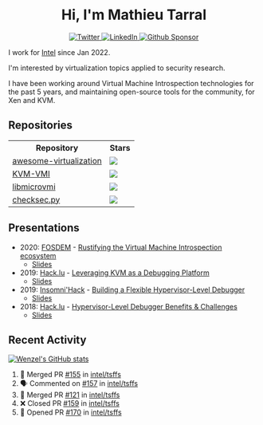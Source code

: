 <h1 align="center">
    <br>Hi, I'm Mathieu Tarral</br>
</h1>

<p align="center">
  <a href="https://twitter.com/mtarral">
    <img src="https://img.shields.io/badge/-@mtarral-1ca0f1?style=flat-square&labelColor=1ca0f1&logo=twitter&logoColor=white&link=https://twitter.com/mtarral" alt="Twitter">
  </a>
  <a href="https://www.linkedin.com/in/mathieutarral">
    <img src="https://img.shields.io/badge/-mathieutarral-blue?style=flat-square&logo=Linkedin&logoColor=white&link=https://www.linkedin.com/in/mathieutarral" alt="LinkedIn">
  </a>
  <a href="https://github.com/sponsors/Wenzel">
    <img src="https://img.shields.io/badge/Github-Sponsor-EA4AAA?logo=githubsponsors" alt="Github Sponsor">
  </a>
</p>

I work for [Intel](https://www.intel.fr/content/www/fr/fr/homepage.html) since Jan 2022.

I'm interested by virtualization topics applied to security research.

I have been working around Virtual Machine Introspection technologies for the past 5 years, and maintaining open-source tools for the community, for Xen and KVM.

## Repositories

<table>
  <tbody>
    <tr>
        <th align="center">Repository</th>
        <th align="center">Stars</th>
    </tr>
    <tr>
        <td>
            <a href="https://github.com/Wenzel/awesome-virtualization">awesome-virtualization</a>
        </td>
        <td>
            <img src="https://img.shields.io/github/stars/Wenzel/awesome-virtualization?style=social"/>
        </td>
    </tr>
    <tr>
        <td>
            <a href="https://github.com/KVM-VMI/kvm-vmi">KVM-VMI</a>
        </td>
        <td>
            <img src="https://img.shields.io/github/stars/KVM-VMI/kvm-vmi?style=social"/>
        </td>
    </tr>
    <tr>
        <td>
            <a href="https://github.com/Wenzel/libmicrovmi">libmicrovmi</a>
        </td>
        <td>
            <img src="https://img.shields.io/github/stars/Wenzel/libmicrovmi?style=social"/>
        </td>
    </tr>
    <tr>
        <td>
            <a href="https://github.com/Wenzel/checksec.py">checksec.py</a>
        </td>
        <td>
            <img src="https://img.shields.io/github/stars/Wenzel/checksec.py?style=social"/>
        </td>
    </tr>
  </tbody>
</table>

## Presentations

- 2020: [FOSDEM](https://archive.fosdem.org/2020/) - [Rustifying the Virtual Machine Introspection ecosystem](https://archive.fosdem.org/2020/schedule/event/rust_vm_introspection/)
  - [Slides](https://docs.google.com/presentation/d/1GVFzqKdMb6OP-jU2JrCyepXsV71yBJ9PJMjVAyM15Gk/edit?usp=sharing)
- 2019: [Hack.lu](https://2019.hack.lu/) - [Leveraging KVM as a Debugging Platform](https://www.youtube.com/watch?v=U-wDpvItPUU)
  - [Slides](https://docs.google.com/presentation/d/1IaMJeBbHmYZMGRvxG8Z7w0c7oBZ2ctH6ZH4CqH4ki5k/edit?usp=sharing)
- 2019: [Insomni'Hack](https://www.insomnihack.ch/conference-2019/) - [Building a Flexible Hypervisor-Level Debugger](https://www.youtube.com/watch?v=-nXY_p8c_bQ)
  - [Slides](https://docs.google.com/presentation/d/1SxLuPEOOSAT3tCXWiurA6PzOLokx82gyaK_ItkBk6Dc/edit?usp=sharing)
- 2018: [Hack.lu](https://2018.hack.lu/) - [Hypervisor-Level Debugger Benefits & Challenges](https://www.youtube.com/watch?v=NnWYT-kCx_s)
  - [Slides](https://docs.google.com/presentation/d/12RXFyKyNoSIh0De95ferPSimK_PvETpwZsGJJJ5r0ZM/edit?usp=sharing)

## Recent Activity

[![Wenzel's GitHub stats](https://github-readme-stats.vercel.app/api?username=Wenzel)](https://github.com/anuraghazra/github-readme-stats)

<!--START_SECTION:activity-->
1. 🎉 Merged PR [#155](https://github.com/intel/tsffs/pull/155) in [intel/tsffs](https://github.com/intel/tsffs)
2. 🗣 Commented on [#157](https://github.com/intel/tsffs/pull/157#issuecomment-2896517114) in [intel/tsffs](https://github.com/intel/tsffs)
3. 🎉 Merged PR [#121](https://github.com/intel/tsffs/pull/121) in [intel/tsffs](https://github.com/intel/tsffs)
4. ❌ Closed PR [#159](https://github.com/intel/tsffs/pull/159) in [intel/tsffs](https://github.com/intel/tsffs)
5. 💪 Opened PR [#170](https://github.com/intel/tsffs/pull/170) in [intel/tsffs](https://github.com/intel/tsffs)
<!--END_SECTION:activity-->
